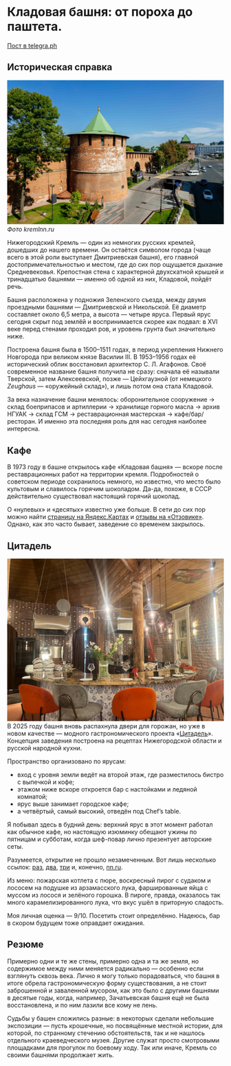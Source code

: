 # Кладовая башня: от пороха до паштета.
[Пост в telegra.ph](https://telegra.ph/Kladovaya-bashnya-ot-poroha-do-pashteta-09-24)
## Историческая справка
![Storehouse tower](/assets/photo/nn_storehouse_tower_240925.jpg)
*Фото kremlnn.ru*

Нижегородский Кремль — один из немногих русских кремлей, дошедших до нашего времени. Он остаётся символом города (чаще всего в этой роли выступает Дмитриевская башня), его главной достопримечательностью и местом, где до сих пор ощущается дыхание Средневековья. Крепостная стена с характерной двухскатной крышей и тринадцатью башнями — именно об одной из них, Кладовой, пойдёт речь.

Башня расположена у подножия Зеленского съезда, между двумя проездными башнями — Дмитриевской и Никольской. Её диаметр составляет около 6,5 метра, а высота — четыре яруса. Первый ярус сегодня скрыт под землёй и воспринимается скорее как подвал: в XVI веке перед стенами проходил ров, и уровень грунта был значительно ниже.

Построена башня была в 1500–1511 годах, в период укрепления Нижнего Новгорода при великом князе Василии III. В 1953–1956 годах её исторический облик восстановил архитектор С. Л. Агафонов. Своё современное название башня получила не сразу: сначала её называли Тверской, затем Алексеевской, позже — Цейхгаузной (от немецкого _Zeughaus_ — «оружейный склад»), и лишь потом она стала Кладовой.

За века назначение башни менялось: оборонительное сооружение → склад боеприпасов и артиллерии → хранилище горного масла → архив НГУАК → склад ГСМ → реставрационная мастерская → кафе/бар/ресторан. И именно эта последняя роль для нас сегодня наиболее интересна.
## Кафе
В 1973 году в башне открылось кафе «Кладовая башня» — вскоре после реставрационных работ на территории кремля. Подробностей о советском периоде сохранилось немного, но известно, что место было культовым и славилось горячим шоколадом. Да-да, похоже, в СССР действительно существовал настоящий горячий шоколад.

О «нулевых» и «десятых» известно уже больше. В сети до сих пор можно найти [страницу на Яндекс.Картах](https://yandex.com/maps/-/CLqjEQ65) и [отзывы на «Отзовике»](https://otzovik.com/review_4600146.html). Однако, как это часто бывает, заведение со временем закрылось.
## Цитадель
![Citadel](/assets/photo/nn_citadel_240925.jpeg)
В 2025 году башня вновь распахнула двери для горожан, но уже в новом качестве — модного гастрономического проекта «[Цитадель](https://cafecitadel.ru/)». Концепция заведения построена на рецептах Нижегородской области и русской народной кухни.

Пространство организовано по ярусам:
- вход с уровня земли ведёт на второй этаж, где разместилось бистро с выпечкой и кофе;
- этажом ниже вскоре откроется бар с настойками и ледяной комнатой;
- ярус выше занимает городское кафе;
- а четвёртый, самый высокий, отведён под Chef’s table.

Я побывал здесь в будний день: верхний ярус в этот момент работал как обычное кафе, но настоящую изюминку обещают ужины по пятницам и субботам, когда шеф-повар лично презентует авторские сеты.

Разумеется, открытие не прошло незамеченным. Вот лишь несколько ссылок: [раз](https://t.me/mishakudago/7846), [два](https://t.me/Events_nn_best/13927), [три](https://t.me/gipernnru/3874) и, конечно, [nn.ru](https://www.nn.ru/text/food/2025/08/30/76004832/).

Из меню: пожарская котлета с пюре, воскресный пирог с судаком и лососем на подушке из арзамасского лука, фаршированные яйца с муссом из лосося и зелёного горошка. В пироге, правда, оказалось так много карамелизированного лука, что вкус ушёл в приторную сладость.

Моя личная оценка — 9/10. Посетить стоит определённо. Надеюсь, бар в скором будущем тоже оправдает ожидания.
## Резюме
Примерно одни и те же стены, примерно одна и та же земля, но содержимое между ними меняется радикально — особенно если взглянуть сквозь века. Лично я могу только порадоваться, что башня в итоге обрела гастрономическую форму существования, а не стоит заброшенной и заваленной мусором, как это было с другими башнями в десятые годы, когда, например, Зачатьевская башня ещё не была восстановлена, и по ним лазили все кому не лень.

Судьбы у башен сложились разные: в некоторых сделали небольшие экспозиции — пусть крошечные, но посвящённые местной истории, для которой, по странному стечению обстоятельств, так и не нашлось отдельного краеведческого музея. Другие служат просто смотровыми площадками для прогулок по боевому ходу. Так или иначе, Кремль со своими башнями продолжает жить.